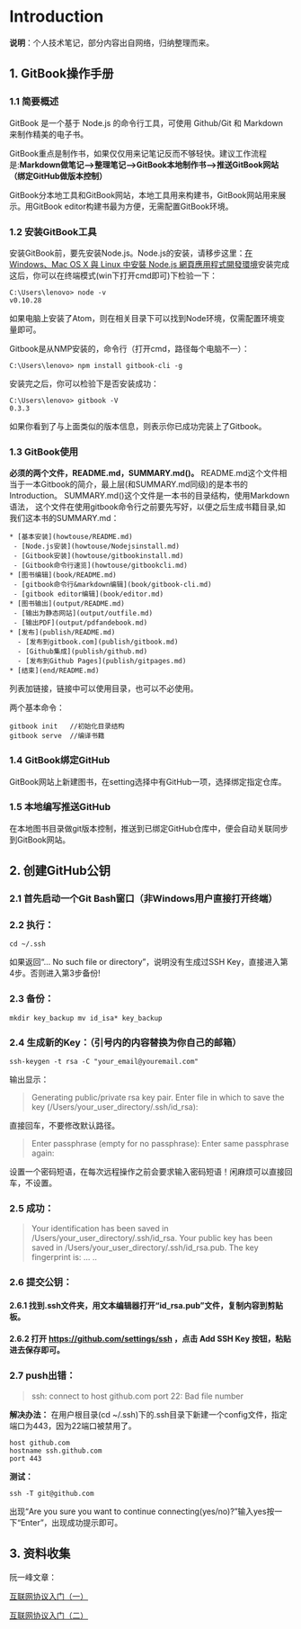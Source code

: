 # Introduction

**说明**：个人技术笔记，部分内容出自网络，归纳整理而来。


## 1. GitBook操作手册
### 1.1 简要概述
GitBook 是一个基于 Node.js 的命令行工具，可使用 Github/Git 和 Markdown 来制作精美的电子书。

GitBook重点是制作书，如果仅仅用来记笔记反而不够轻快。建议工作流程是:**Markdown做笔记-->整理笔记-->GitBook本地制作书-->推送GitBook网站（绑定GitHub做版本控制）**

GitBook分本地工具和GitBook网站，本地工具用来构建书，GitBook网站用来展示。用GitBook editor构建书最为方便，无需配置GitBook环境。
### 1.2 安装GitBook工具
安装GitBook前，要先安装Node.js。Node.js的安装，请移步这里：[在 Windows、Mac OS X 與 Linux 中安裝 Node.js 網頁應用程式開發環境](http://www.gtwang.org/2013/12/install-node-js-in-windows-mac-os-x-linux.html)安装完成这后，你可以在终端模式(win下打开cmd即可)下检验一下：
```
C:\Users\lenovo> node -v
v0.10.28
```
如果电脑上安装了Atom，则在相关目录下可以找到Node环境，仅需配置环境变量即可。

Gitbook是从NMP安装的，命令行（打开cmd，路径每个电脑不一）：
```
C:\Users\lenovo> npm install gitbook-cli -g
```
安装完之后，你可以检验下是否安装成功：
```
C:\Users\lenovo> gitbook -V
0.3.3
```
如果你看到了与上面类似的版本信息，则表示你已成功完装上了Gitbook。
### 1.3 GitBook使用
**必须的两个文件，README.md，SUMMARY.md()。**
README.md这个文件相当于一本Gitbook的简介，最上层(和SUMMARY.md同级)的是本书的Introduction。
SUMMARY.md()这个文件是一本书的目录结构，使用Markdown语法， 这个文件在使用gitbook命令行之前要先写好，以便之后生成书籍目录,如我们这本书的SUMMARY.md：
```
* [基本安装](howtouse/README.md)
 - [Node.js安装](howtouse/Nodejsinstall.md)
 - [Gitbook安装](howtouse/gitbookinstall.md)
 - [Gitbook命令行速览](howtouse/gitbookcli.md)
* [图书编辑](book/README.md)
 - [gitbook命令行&markdown编辑](book/gitbook-cli.md)
 - [gitbook editor编辑](book/editor.md)
* [图书输出](output/README.md)
 - [输出为静态网站](output/outfile.md)
 - [输出PDF](output/pdfandebook.md)
* [发布](publish/README.md)
  - [发布到gitbook.com](publish/gitbook.md)
  - [Github集成](publish/github.md)
  - [发布到Github Pages](publish/gitpages.md)
* [结束](end/README.md)
 ```
列表加链接，链接中可以使用目录，也可以不必使用。

两个基本命令：
```
gitbook init   //初始化目录结构
gitbook serve  //编译书籍
```
### 1.4 GitBook绑定GitHub
GitBook网站上新建图书，在setting选择中有GitHub一项，选择绑定指定仓库。
### 1.5 本地编写推送GitHub
在本地图书目录做git版本控制，推送到已绑定GitHub仓库中，便会自动关联同步到GitBook网站。
## 2. 创建GitHub公钥
### 2.1 首先启动一个Git Bash窗口（非Windows用户直接打开终端）
### 2.2 执行：
```
cd ~/.ssh
```
如果返回“… No such file or directory”，说明没有生成过SSH Key，直接进入第4步。否则进入第3步备份!
### 2.3 备份：
```
mkdir key_backup mv id_isa* key_backup
```
### 2.4 生成新的Key：（引号内的内容替换为你自己的邮箱）
```
ssh-keygen -t rsa -C "your_email@youremail.com"
```
输出显示：
> Generating public/private rsa key pair. Enter file in which to save the key (/Users/your_user_directory/.ssh/id_rsa):

直接回车，不要修改默认路径。
> Enter passphrase (empty for no passphrase): Enter same passphrase again:

设置一个密码短语，在每次远程操作之前会要求输入密码短语！闲麻烦可以直接回车，不设置。
### 2.5 成功：
> Your identification has been saved in /Users/your_user_directory/.ssh/id_rsa. Your public key has been saved in /Users/your_user_directory/.ssh/id_rsa.pub. The key fingerprint is: ... ..

### 2.6 提交公钥：
#### 2.6.1 找到.ssh文件夹，用文本编辑器打开“id_rsa.pub”文件，复制内容到剪贴板。
#### 2.6.2 打开 https://github.com/settings/ssh ，点击 Add SSH Key 按钮，粘贴进去保存即可。
### 2.7 push出错：
> ssh: connect to host github.com port 22: Bad file number

**解决办法：**
在用户根目录(cd ~/.ssh)下的.ssh目录下新建一个config文件，指定端口为443，因为22端口被禁用了。
```
host github.com
hostname ssh.github.com
port 443
```
**测试：**
```
ssh -T git@github.com
```
出现“Are you sure you want to continue connecting(yes/no)?”输入yes按一下“Enter”，出现成功提示即可。

## 3. 资料收集
阮一峰文章：

[互联网协议入门（一）](http://www.ruanyifeng.com/blog/2012/05/internet_protocol_suite_part_i.html)

[互联网协议入门（二）](http://www.ruanyifeng.com/blog/2012/06/internet_protocol_suite_part_ii.html)
